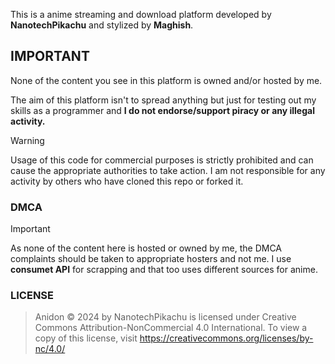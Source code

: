 This is a anime streaming and download platform developed by **NanotechPikachu** and stylized by **Maghish**.

## IMPORTANT 

None of the content you see in this platform is owned and/or hosted by me. 

The aim of this platform isn't to spread anything but just for testing out my skills as a programmer and **I do not endorse/support piracy or any illegal activity.**

> [!WARNING]
> Usage of this code for commercial purposes is strictly prohibited and can cause the appropriate authorities to take action. 
> I am not responsible for any activity by others who have cloned this repo or forked it.


### DMCA

> [!IMPORTANT]
> As none of the content here is hosted or owned by me, the DMCA complaints should be taken to appropriate hosters and not me. 
> I use **consumet API** for scrapping and that too uses different sources for anime.

### LICENSE

> Anidon © 2024 by NanotechPikachu is licensed under Creative Commons Attribution-NonCommercial 4.0 International. To view a copy of this license, visit https://creativecommons.org/licenses/by-nc/4.0/

